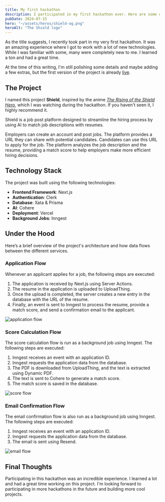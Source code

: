 ```yaml
---
title: My first hackathon
description: I participated in my first hackathon ever. Here are some details about the project I worked on and the experience I had.
pubDate: 2024-07-15
hero: "~/assets/heros/shield-og.png"
heroAlt: "The Shield logo"
---
```


As the title suggests, I recently took part in my very first hackathon. It was an amazing experience where I got to work with a lot of new technologies. While I was familiar with some, many were completely new to me. I learned a ton and had a great time.

At the time of this writing, I'm still polishing some details and maybe adding a few extras, but the first version of the project is already [live](https://shieldz.vercel.app).

## The Project

I named this project **Shield**, inspired by the anime [*The Rising of the Shield Hero*](https://en.wikipedia.org/wiki/The_Rising_of_the_Shield_Hero), which I was watching during the hackathon. If you haven't seen it, I highly recommend it.

Shield is a job post platform designed to streamline the hiring process by using AI to match job descriptions with resumes. 

Employers can create an account and post jobs. The platform provides a URL they can share with potential candidates. Candidates can use this URL to apply for the job. The platform analyzes the job description and the resume, providing a match score to help employers make more efficient hiring decisions.

## Technology Stack

The project was built using the following technologies:

- **Frontend Framework**: Next.js
- **Authentication**: Clerk
- **Database**: Xata & Prisma
- **AI**: Cohere
- **Deployment**: Vercel
- **Background Jobs**: Inngest

## Under the Hood

Here’s a brief overview of the project's architecture and how data flows between the different services.

### Application Flow

Whenever an applicant applies for a job, the following steps are executed:

1. The application is received by Next.js using Server Actions.
2. The resume in the application is uploaded to UploadThing.
3. Once the upload is completed, the server creates a new entry in the database with the URL of the resume.
4. Finally, an event is sent to Inngest to process the resume, provide a match score, and send a confirmation email to the applicant.

![application flow](~/assets/content/application-flow.png)

### Score Calculation Flow

The score calculation flow is run as a background job using Inngest. The following steps are executed:

1. Inngest receives an event with an application ID.
2. Inngest requests the application data from the database.
3. The PDF is downloaded from UploadThing, and the text is extracted using Dynamic PDF.
4. The text is sent to Cohere to generate a match score.
5. The match score is saved in the database.

![score flow](~/assets/content/score-flow.png)

### Email Confirmation Flow

The email confirmation flow is also run as a background job using Inngest. The following steps are executed:

1. Inngest receives an event with an application ID.
2. Inngest requests the application data from the database.
3. The email is sent using Resend.

![email flow](~/assets/content/email-flow.png)

## Final Thoughts

Participating in this hackathon was an incredible experience. I learned a lot and had a great time working on this project. I'm looking forward to participating in more hackathons in the future and building more cool projects.